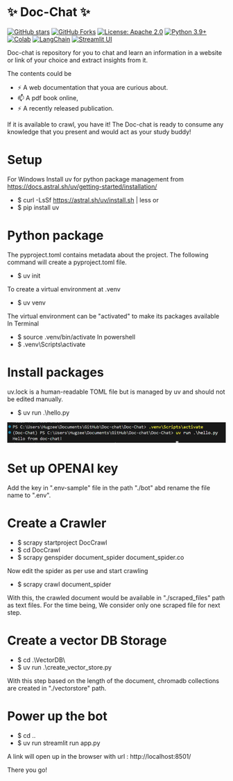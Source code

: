 #                                    ✨  Doc-Chat ✨

[![GitHub stars](https://img.shields.io/github/stars/thatgirlfrommoon/Doc-Chat?style=social)](https://github.com/thatgirlfrommoon/Doc-Chat/stargazers)
[![GitHub Forks](https://img.shields.io/github/forks/thatgirlfrommoon/Doc-Chat?style=social)](https://github.com/thatgirlfrommoon/Doc-Chat/forks)
[![License: Apache 2.0](https://img.shields.io/badge/License-Apache%202.0-yellow.svg)](https://opensource.org/license/apache-2-0)
[![Python 3.9+](https://img.shields.io/badge/python-3.9+-blue.svg)](https://www.python.org/downloads/)
[![Colab](https://colab.research.google.com/assets/colab-badge.svg)](https://colab.research.google.com/drive/1yrS2Kp-kprYWot_sEu7JeWMIRAei_vov?usp=sharing)
[![LangChain](https://img.shields.io/badge/LangChain-Open%20SourceFramework-5e9cff?logo=langchain&logoColor=white)](https://python.langchain.com/docs/introduction/)
[![Streamlit UI](https://static.streamlit.io/badges/streamlit_badge_black_red.svg)](https://streamlit.io/)


Doc-chat is repository for you to chat and learn an information in a website or link of your choice and extract insights from it.

The contents could be
- ⚡ A web documentation that youa are curious about.
- 📫 A pdf book online,
- ⚡ A recently released publication.

If it is available to crawl, you have it! The Doc-chat is ready to consume any knowledge that you present and would act as your study buddy!


# Setup

For Windows 
Install uv for python package management from https://docs.astral.sh/uv/getting-started/installation/
- $ curl -LsSf https://astral.sh/uv/install.sh | less
or 
- $ pip install uv


# Python package
The pyproject.toml contains metadata about the project. The following command will create a pyproject.toml file.
- $ uv init

To create a virtual environment at .venv
- $ uv venv

The virtual environment can be "activated" to make its packages available
In Terminal
- $ source .venv/bin/activate
In powershell
- $ .venv\Scripts\activate

# Install packages
uv.lock is a human-readable TOML file but is managed by uv and should not be edited manually.
- $ uv run .\hello.py

![alt text](./images/image.png)

# Set up OPENAI key
Add the key in ".env-sample" file in the path "./bot" abd rename the file name to ".env".

# Create a Crawler
- $ scrapy startproject DocCrawl 
- $ cd DocCrawl 
- $ scrapy genspider document_spider document_spider.co

Now edit the spider as per use and start crawling
- $ scrapy crawl document_spider

With this, the crawled document would be available in "./scraped_files" path as text files.
For the time being, We consider only one scraped file for next step.

# Create a vector DB Storage
- $ cd .\VectorDB\
- $ uv run .\create_vector_store.py

With this step based on the length of the document, chromadb collections are created in "./vectorstore" path.


# Power up the bot
- $ cd ..
- $ uv run streamlit run app.py

A link will open up in the browser with url : http://localhost:8501/ 

There you go!
